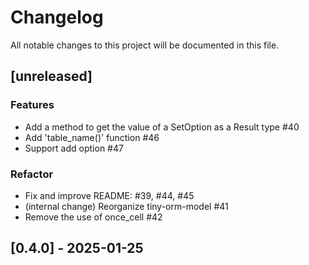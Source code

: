 # Changelog

All notable changes to this project will be documented in this file.

## [unreleased]

### Features

- Add a method to get the value of a SetOption as a Result type #40
- Add 'table_name()' function #46
- Support add option #47

### Refactor
- Fix and improve README: #39, #44, #45
- (internal change) Reorganize tiny-orm-model #41
- Remove the use of once_cell #42

## [0.4.0] - 2025-01-25
